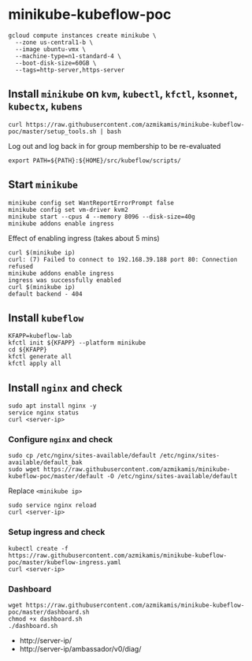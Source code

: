 # minikube-kubeflow-poc
```
gcloud compute instances create minikube \
  --zone us-central1-b \
  --image ubuntu-vmx \
  --machine-type=n1-standard-4 \
  --boot-disk-size=60GB \
  --tags=http-server,https-server
```
## Install `minikube` on `kvm`, `kubectl`, `kfctl`, `ksonnet`, `kubectx`, `kubens`
```
curl https://raw.githubusercontent.com/azmikamis/minikube-kubeflow-poc/master/setup_tools.sh | bash
```
Log out and log back in for group membership to be re-evaluated
```
export PATH=${PATH}:${HOME}/src/kubeflow/scripts/
```
## Start `minikube`
```
minikube config set WantReportErrorPrompt false
minikube config set vm-driver kvm2
minikube start --cpus 4 --memory 8096 --disk-size=40g
minikube addons enable ingress
```
Effect of enabling ingress (takes about 5 mins)
```
curl $(minikube ip)
curl: (7) Failed to connect to 192.168.39.188 port 80: Connection refused
minikube addons enable ingress
ingress was successfully enabled
curl $(minikube ip)
default backend - 404
```
## Install `kubeflow`
```
KFAPP=kubeflow-lab
kfctl init ${KFAPP} --platform minikube
cd ${KFAPP}
kfctl generate all
kfctl apply all
```
## Install `nginx` and check
```
sudo apt install nginx -y
service nginx status
curl <server-ip>
```
### Configure `nginx` and check
```
sudo cp /etc/nginx/sites-available/default /etc/nginx/sites-available/default_bak
sudo wget https://raw.githubusercontent.com/azmikamis/minikube-kubeflow-poc/master/default -O /etc/nginx/sites-available/default
```
Replace `<minikube ip>`
```
sudo service nginx reload
curl <server-ip>
```
### Setup ingress and check
```
kubectl create -f https://raw.githubusercontent.com/azmikamis/minikube-kubeflow-poc/master/kubeflow-ingress.yaml
curl <server-ip>
```
### Dashboard
```
wget https://raw.githubusercontent.com/azmikamis/minikube-kubeflow-poc/master/dashboard.sh
chmod +x dashboard.sh
./dashboard.sh
```
- http://server-ip/
- http://server-ip/ambassador/v0/diag/
